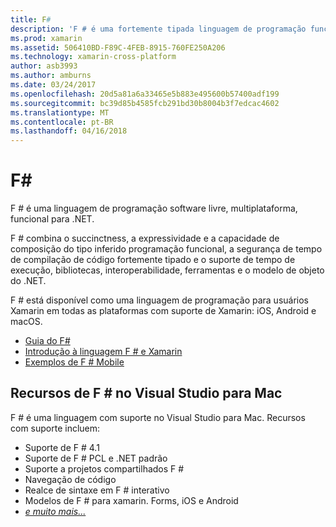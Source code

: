 ```yaml
---
title: F#
description: 'F # é uma fortemente tipada linguagem de programação funcional projetada para ser executado no .NET'
ms.prod: xamarin
ms.assetid: 506410BD-F89C-4FEB-8915-760FE250A206
ms.technology: xamarin-cross-platform
author: asb3993
ms.author: amburns
ms.date: 03/24/2017
ms.openlocfilehash: 20d5a81a6a33465e5b883e495600b57400adf199
ms.sourcegitcommit: bc39d85b4585fcb291bd30b8004b3f7edcac4602
ms.translationtype: MT
ms.contentlocale: pt-BR
ms.lasthandoff: 04/16/2018
---
```

# <a name="f35"></a>F&#35;

F # é uma linguagem de programação software livre, multiplataforma, funcional para .NET.

F # combina o succinctness, a expressividade e a capacidade de composição do tipo inferido programação funcional, a segurança de tempo de compilação de código fortemente tipado e o suporte de tempo de execução, bibliotecas, interoperabilidade, ferramentas e o modelo de objeto do .NET.

F # está disponível como uma linguagem de programação para usuários Xamarin em todas as plataformas com suporte de Xamarin: iOS, Android e macOS.

- [Guia do F#](https://docs.microsoft.com/dotnet/fsharp/)
- [Introdução à linguagem F # e Xamarin](overview.md)
- [Exemplos de F # Mobile](samples.md)

## <a name="f-features-in-visual-studio-for-mac"></a>Recursos de F # no Visual Studio para Mac

F # é uma linguagem com suporte no Visual Studio para Mac. Recursos com suporte incluem:

- Suporte de F # 4.1
- Suporte de F # PCL e .NET padrão
- Suporte a projetos compartilhados F #
- Navegação de código
- Realce de sintaxe em F # interativo
- Modelos de F # para xamarin. Forms, iOS e Android
- [*e muito mais...*](https://developer.xamarin.com/releases/studio/xamarin.studio_6.0/xamarin.studio_6.0/#F_Enhancements)
